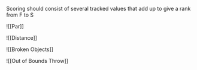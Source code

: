 Scoring should consist of several tracked values that add up to give a rank from F to S

![[Par]]

![[Distance]]

![[Broken Objects]]

![[Out of Bounds Throw]]
